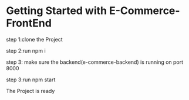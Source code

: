 # Getting Started with E-Commerce-FrontEnd

step 1:clone the Project

step 2:run npm i

step 3: make sure the backend(e-commerce-backend) is running on port 8000

step 3:run npm start

The Project is ready

